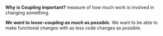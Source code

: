 **Why is Coupling important?**
measure of how much work is involved in changing something.

**_We want to loose-coupling as much as possible._**
We want to be able to make functional changes with as less code changes as possible.